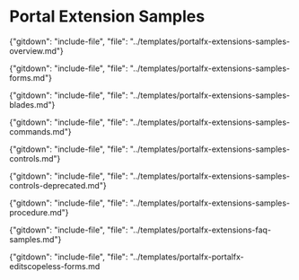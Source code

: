 # Portal Extension Samples

 {"gitdown": "include-file", "file": "../templates/portalfx-extensions-samples-overview.md"}

 {"gitdown": "include-file", "file": "../templates/portalfx-extensions-samples-forms.md"}

 {"gitdown": "include-file", "file": "../templates/portalfx-extensions-samples-blades.md"}

 {"gitdown": "include-file", "file": "../templates/portalfx-extensions-samples-commands.md"}

 {"gitdown": "include-file", "file": "../templates/portalfx-extensions-samples-controls.md"}

 {"gitdown": "include-file", "file": "../templates/portalfx-extensions-samples-controls-deprecated.md"}

 {"gitdown": "include-file", "file": "../templates/portalfx-extensions-samples-procedure.md"}
 
 {"gitdown": "include-file", "file": "../templates/portalfx-extensions-faq-samples.md"}

 {"gitdown": "include-file", "file": "../templates/portalfx-portalfx-editscopeless-forms.md